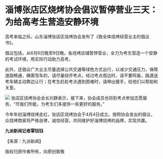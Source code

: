 

# 淄博张店区烧烤协会倡议暂停营业三天：为给高考生营造安静环境

高考来临之际，山东淄博张店区烧烤协会发布了《致全体烧烤经营业主的倡议书》。

倡议包括，从6月6日晚至9日晚，各烧烤店铺暂停营业，全力为考生营造一个安静的考试环境，用实际行动助力高考。

此外，还倡议广大业主尽量选择公共交通等绿色方式出行，以减少交通压力，保障道路畅通，确需驾车的，请尽量绕开考点，经过考点周边时，请不要鸣笛，路遇送考车辆主动靠边让行；在考生赶赴考点遇到困难时，请伸出援手，给他们以帮助和关爱。

![](https://inews.gtimg.com/om_bt/OD2n3FHEJwc_WHTMAbXa7ekHtcnD2w3Chz8m1YOUaWaG8AA/1000)
张店区烧烤协会会长刘静表示，接下来，协会成员也将到考点参加志愿服务，“尽我们所能，为考生们多提供一些更好的服务。”

今年年初淄博烧烤走红，张店区烧烤协会于4月4日成立。按照协会发出的倡议，众烧烤商家将严格自律，诚信经营，共同维护好淄博烧烤的品牌，实现共赢。

**九派新闻记者覃钰钰**

【来源：九派新闻】

版权归原作者所有，向原创致敬

